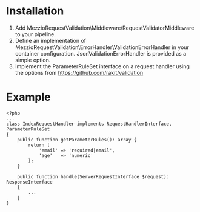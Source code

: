 # Installation
1. Add MezzioRequestValidation\Middleware\RequestValidatorMiddleware to your pipeline.
2. Define an implementation of MezzioRequestValidation\ErrorHandler\ValidationErrorHandler in your container configuration. JsonValidationErrorHandler is provided as a simple option.
3. implement the ParameterRuleSet interface on a request handler using the options from https://github.com/rakit/validation


# Example
```
<?php
...
class IndexRequestHandler implements RequestHandlerInterface, ParameterRuleSet
{
    public function getParameterRules(): array {
        return [
            'email' => 'required|email',
            'age'   => 'numeric'
        ];
    }

    public function handle(ServerRequestInterface $request): ResponseInterface
    {
        ...
    }
}
```

